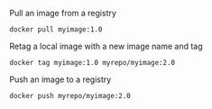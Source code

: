 Pull an image from a registry
```
docker pull myimage:1.0
```

Retag a local image with a new image name
and tag
```
docker tag myimage:1.0 myrepo/myimage:2.0
```

Push an image to a registry
```
docker push myrepo/myimage:2.0 
```